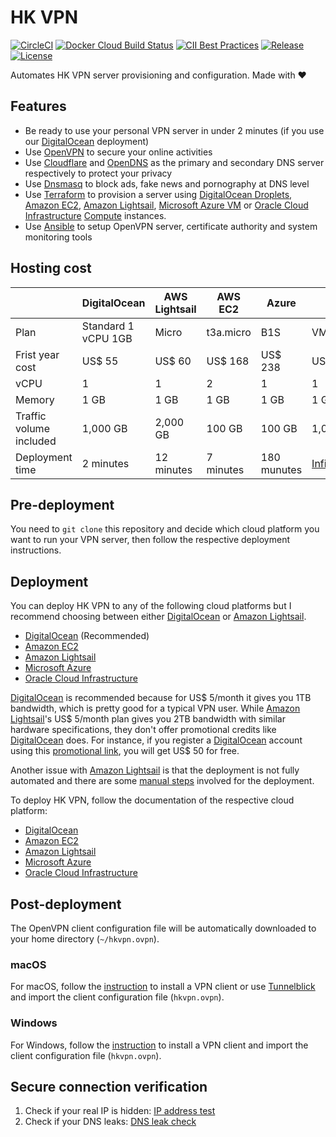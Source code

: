 # HK VPN

[![CircleCI](https://img.shields.io/circleci/project/github/ayltai/hkvpn-infrastructure/master.svg?style=flat)](https://circleci.com/gh/ayltai/hkvpn-infrastructure)
[![Docker Cloud Build Status](https://img.shields.io/docker/cloud/build/ayltai/hkvpn-infrastructure)](https://cloud.docker.com/u/ayltai/repository/docker/ayltai/hkvpn-infrastructure)
[![CII Best Practices](https://bestpractices.coreinfrastructure.org/projects/3261/badge)](https://bestpractices.coreinfrastructure.org/projects/3261)
[![Release](https://img.shields.io/github/release/ayltai/hkvpn-infrastructure.svg?style=flat)](https://github.com/ayltai/hkvpn-infrastructure/releases)
[![License](https://img.shields.io/github/license/ayltai/hkvpn-infrastructure.svg?style=flat)](https://github.com/ayltai/hkvpn-infrastructure/blob/master/LICENSE)

Automates HK VPN server provisioning and configuration. Made with ❤

## Features
* Be ready to use your personal VPN server in under 2 minutes (if you use our [DigitalOcean](https://m.do.co/c/f873e16476e5) deployment)
* Use [OpenVPN](https://openvpn.net/) to secure your online activities
* Use [Cloudflare](https://www.cloudflare.com/) and [OpenDNS](https://www.opendns.com/) as the primary and secondary DNS server respectively to protect your privacy
* Use [Dnsmasq](http://www.thekelleys.org.uk/dnsmasq/doc.html) to block ads, fake news and pornography at DNS level
* Use [Terraform](https://www.terraform.io/) to provision a server using [DigitalOcean Droplets](https://m.do.co/c/f873e16476e5), [Amazon EC2](https://aws.amazon.com/ec2/), [Amazon Lightsail](https://aws.amazon.com/lightsail/), [Microsoft Azure VM](https://azure.microsoft.com/en-us/services/virtual-machines/) or [Oracle Cloud Infrastructure](https://www.oracle.com/cloud/) [Compute](https://www.oracle.com/cloud/compute/) instances.
* Use [Ansible](https://www.ansible.com/) to setup OpenVPN server, certificate authority and system monitoring tools

## Hosting cost

|                         | DigitalOcean        | AWS Lightsail | AWS EC2   | Azure       | Oracle                 |
|-------------------------|---------------------|---------------|-----------|-------------|------------------------|
| Plan                    | Standard 1 vCPU 1GB | Micro         | t3a.micro | B1S         | VM.Standard.E2.1.Micro |
| Frist year cost         | US$ 55              | US$ 60        | US$ 168   | US$ 238     | US$ 288                |
| vCPU                    | 1                   | 1             | 2         | 1           | 1                      |
| Memory                  | 1 GB                | 1 GB          | 1 GB      | 1 GB        | 1 GB                   |
| Traffic volume included | 1,000 GB            | 2,000 GB      | 100 GB    | 100 GB      | 1,000 GB               |
| Deployment time         | 2 minutes           | 12 minutes    | 7 minutes | 180 munutes | [Infinity](Oracle.md)  |

## Pre-deployment
You need to `git clone` this repository and decide which cloud platform you want to run your VPN server, then follow the respective deployment instructions.

## Deployment
You can deploy HK VPN to any of the following cloud platforms but I recommend choosing between either [DigitalOcean](https://m.do.co/c/f873e16476e5) or [Amazon Lightsail](https://aws.amazon.com/lightsail/).

* [DigitalOcean](https://m.do.co/c/f873e16476e5) (Recommended)
* [Amazon EC2](https://aws.amazon.com/ec2/)
* [Amazon Lightsail](https://aws.amazon.com/lightsail/)
* [Microsoft Azure](https://azure.microsoft.com/en-us/services/virtual-machines/)
* [Oracle Cloud Infrastructure](https://www.oracle.com/cloud/)

[DigitalOcean](https://m.do.co/c/f873e16476e5) is recommended because for US$ 5/month it gives you 1TB bandwidth, which is pretty good for a typical VPN user. While [Amazon Lightsail](https://aws.amazon.com/lightsail/)'s US$ 5/month plan gives you 2TB bandwidth with similar hardware specifications, they don't offer promotional credits like [DigitalOcean](https://m.do.co/c/f873e16476e5) does. For instance, if you register a [DigitalOcean](https://m.do.co/c/f873e16476e5) account using this [promotional link](https://m.do.co/c/f873e16476e5), you will get US$ 50 for free.

Another issue with [Amazon Lightsail](https://aws.amazon.com/lightsail/) is that the deployment is not fully automated and there are some [manual steps](LightSail.md) involved for the deployment.

To deploy HK VPN, follow the documentation of the respective cloud platform:
* [DigitalOcean](DigitalOcean.md)
* [Amazon EC2](EC2.md)
* [Amazon Lightsail](LightSail.md)
* [Microsoft Azure](Azure.md)
* [Oracle Cloud Infrastructure](Oracle.md)

## Post-deployment
The OpenVPN client configuration file will be automatically downloaded to your home directory (`~/hkvpn.ovpn`).

### macOS
For macOS, follow the [instruction](https://openvpn.net/vpn-server-resources/installation-guide-for-openvpn-connect-client-on-macos/) to install a VPN client or use [Tunnelblick](https://tunnelblick.net/) and import the client configuration file (`hkvpn.ovpn`). 

### Windows
For Windows, follow the [instruction](https://openvpn.net/vpn-server-resources/installation-guide-for-openvpn-connect-client-on-windows/) to install a VPN client and import the client configuration file (`hkvpn.ovpn`).

## Secure connection verification

1. Check if your real IP is hidden: [IP address test](https://whatismyip.com)
2. Check if your DNS leaks: [DNS leak check](https://www.dnsleaktest.com)
